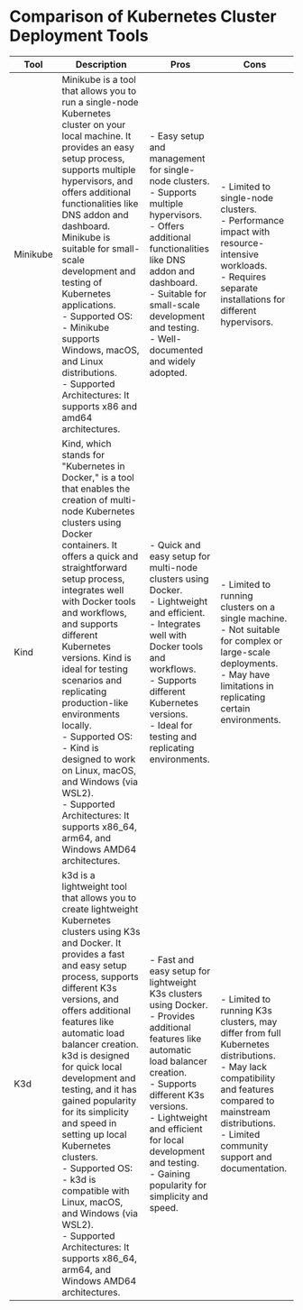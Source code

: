 
# Comparison of Kubernetes Cluster Deployment Tools


| Tool     	| Description                                                                                                                                                                                                                                                                                                                                                                                                                                                                                                                                                                                             	| Pros                                                                                                                                                                                                                                                                                                	| Cons                                                                                                                                                                                                               	|
|----------	|---------------------------------------------------------------------------------------------------------------------------------------------------------------------------------------------------------------------------------------------------------------------------------------------------------------------------------------------------------------------------------------------------------------------------------------------------------------------------------------------------------------------------------------------------------------------------------------------------------	|-----------------------------------------------------------------------------------------------------------------------------------------------------------------------------------------------------------------------------------------------------------------------------------------------------	|--------------------------------------------------------------------------------------------------------------------------------------------------------------------------------------------------------------------	|
| Minikube 	| Minikube is a tool that allows you to run a single-node Kubernetes cluster on your local machine. It provides an easy setup process, supports multiple hypervisors, and offers additional functionalities like DNS addon and dashboard. Minikube is suitable for small-scale development and testing of Kubernetes applications.<br>- Supported OS:<br>- Minikube supports Windows, macOS, and Linux distributions.<br>- Supported Architectures: It supports x86 and amd64 architectures.                                                                                                              	| - Easy setup and management for single-node clusters.<br>- Supports multiple hypervisors.<br>- Offers additional functionalities like DNS addon and dashboard.<br>- Suitable for small-scale development and testing.<br>- Well-documented and widely adopted.                                      	| - Limited to single-node clusters.<br>- Performance impact with resource-intensive workloads.<br>- Requires separate installations for different hypervisors.                                                      	|
|   Kind   	| Kind, which stands for "Kubernetes in Docker," is a tool that enables the creation of multi-node Kubernetes clusters using Docker containers. It offers a quick and straightforward setup process, integrates well with Docker tools and workflows, and supports different Kubernetes versions. Kind is ideal for testing scenarios and replicating production-like environments locally.<br>- Supported OS: <br>- Kind is designed to work on Linux, macOS, and Windows (via WSL2).<br>- Supported Architectures: It supports x86_64, arm64, and Windows AMD64 architectures.                          	| - Quick and easy setup for multi-node clusters using Docker.<br>- Lightweight and efficient.<br>- Integrates well with Docker tools and workflows.<br>- Supports different Kubernetes versions.<br>- Ideal for testing and replicating environments.                                                	| - Limited to running clusters on a single machine.<br>- Not suitable for complex or large-scale deployments.<br>- May have limitations in replicating certain environments.                                        	|
|    K3d   	| k3d is a lightweight tool that allows you to create lightweight Kubernetes clusters using K3s and Docker. It provides a fast and easy setup process, supports different K3s versions, and offers additional features like automatic load balancer creation. k3d is designed for quick local development and testing, and it has gained popularity for its simplicity and speed in setting up local Kubernetes clusters.<br>- Supported OS: <br>- k3d is compatible with Linux, macOS, and Windows (via WSL2).<br>- Supported Architectures: It supports x86_64, arm64, and Windows AMD64 architectures. 	| - Fast and easy setup for lightweight K3s clusters using Docker.<br>- Provides additional features like automatic load balancer creation.<br>- Supports different K3s versions.<br>- Lightweight and efficient for local development and testing.<br>- Gaining popularity for simplicity and speed. 	| - Limited to running K3s clusters, may differ from full Kubernetes distributions.<br>- May lack compatibility and features compared to mainstream distributions.<br>- Limited community support and documentation. 	|

